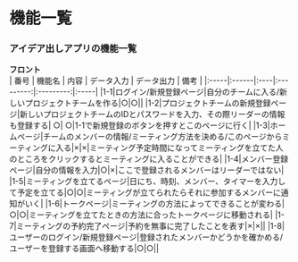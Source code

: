 # 機能一覧
### アイデア出しアプリの機能一覧
**フロント**<br>
 | 番号 | 機能名 | 内容 | データ入力 | データ出力 | 備考 |
 |:-----|:------|:----|:---------:|:---------:|:-----|
 |1-1|ログイン/新規登録ページ|自分のチームに入る/新しいプロジェクトチームを作る|○|○||
 |1-2|プロジェクトチームの新規登録ページ|新しいプロジェクトチームのIDとパスワードを入力、その際リーダーの情報も登録する| ○| ○|1-1で新規登録のボタンを押すとこのページに行く|
 |1-3|ホームページ|チームのメンバーの情報/ミーティング方法を決める/このページからミーティングに入る|×|×|ミーティング予定時間になってミーティングを立てた人のところをクリックするとミーティングに入ることができる|
 |1-4|メンバー登録ページ|自分の情報を入力|○|×|ここで登録されるメンバーはリーダーではない|
 |1-5|ミーティングを立てるページ|日にち、時刻、メンバー、タイマーを入力して予定を立てる|○|○|ミーティングが立てられたらそれに参加するメンバーに通知がいく|
 |1-6|トークページ|ミーティングの方法によってできることが変わる|○|○|ミーティングを立てたときの方法に合ったトークページに移動される|
 |1-7|ミーティングの予約完了ページ|予約を無事に完了したことを表す|×|×||
 |1-8|ユーザーのログイン/新規登録ページ|登録されたメンバーかどうかを確かめる/ユーザーを登録する画面へ移動する|○|○||
